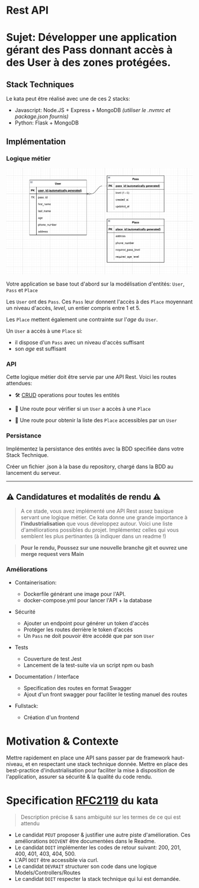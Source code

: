 # Rest API

# Sujet: Développer une application gérant des Pass donnant accès à des User à des zones protégées.


## Stack Techniques

Le kata peut être réalisé avec une de ces 2 stacks:

* Javascript: Node.JS + Express + MongoDB _(utiliser le .nvmrc et package.json fournis)_
* Python: Flask + MongoDB


## Implémentation


### Logique métier
![schema](./media-assets/entity-diagram.png)

Votre application se base tout d'abord sur la modélisation d'entités: `User`, `Pass` et `Place`

Les `User` ont des `Pass`. Ces `Pass` leur donnent l'accès à des `Place` moyennant un niveau d'accès, _level_, un entier compris entre 1 et 5.

Les `Place` mettent également une contrainte sur l'_age_ du `User`.

Un `User` a accès à une `Place` si:
* il dispose d'un `Pass` avec un niveau d'accès suffisant
* son _age_ est suffisant


### API

Cette logique métier doit être servie par une API Rest. Voici les routes attendues:


- 🛠 [CRUD](https://developer.mozilla.org/fr/docs/Glossary/CRUD) operations pour toutes les entités

- 🚦 Une route pour vérifier si un `User` a accès à une `Place`

- 🚦 Une route pour obtenir la liste des `Place` accessibles par un `User`


### Persistance

Implémentez la persistance des entités avec la BDD specifiée dans votre Stack Technique.

Créer un fichier .json à la base du repository, chargé dans la BDD au lancement du serveur.

___

## ⚠️ Candidatures et modalités de rendu ⚠️

> A ce stade, vous avez implémenté une API Rest assez basique servant une logique métier. Ce kata donne une grande importance à **l'industrialisation** que vous développez autour. Voici une liste d'améliorations possibles du projet. Implémentez celles qui vous semblent les plus pertinantes (à indiquer dans un readme !)

> **Pour le rendu, Poussez sur une nouvelle branche git et ouvrez une merge request vers Main**

### Améliorations

* Containerisation:
    * Dockerfile générant une image pour l'API.
    * docker-compose.yml pour lancer l'API + la database

* Sécurité
    * Ajouter un endpoint pour générer un token d'accès
    * Protéger les routes derrière le token d'accès
    * Un `Pass` ne doit pouvoir être accédé que par son `User`

* Tests
    * Couverture de test Jest
    * Lancement de la test-suite via un script npm ou bash

* Documentation / Interface
    * Specification des routes en format Swagger
    * Ajout d'un front swagger pour faciliter le testing manuel des routes

* Fullstack:
    * Création d'un frontend


# Motivation & Contexte

Mettre rapidement en place une API sans passer par de framework haut-niveau, et en respectant une stack technique donnée. Mettre en place des best-practice d'industrialisation pour faciliter la mise à disposition de l'application, assurer sa sécurité & la qualité du code rendu.



# Specification [RFC2119](https://microformats.org/wiki/rfc-2119-fr) du kata

> Description précise & sans ambiguité sur les termes de ce qui est attendu


* Le candidat `PEUT` proposer & justifier une autre piste d'amélioration.  Ces améliorations `DOIVENT` être documentées dans le Readme.
* Le candidat `DOIT` implémenter les codes de retour suivant: 200, 201, 400, 401, 403, 404, 500.
* L'API `DOIT` être accessible via curl.
* Le candidat `DEVRAIT` structurer son code dans une logique Models/Controllers/Routes
* Le candidat `DOIT` respecter la stack technique qui lui est demandée.


